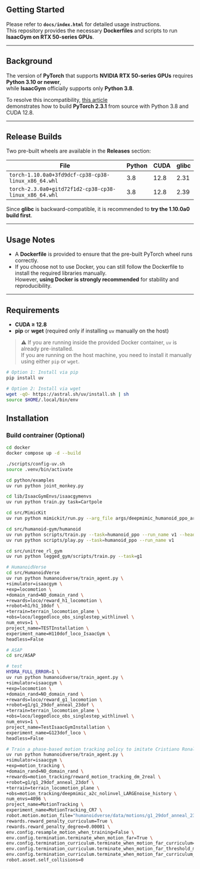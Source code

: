 ## Getting Started

Please refer to **`docs/index.html`** for detailed usage instructions.  
This repository provides the necessary **Dockerfiles** and scripts to run **IsaacGym on RTX 50-series GPUs**.

---

## Background

The version of **PyTorch** that supports **NVIDIA RTX 50-series GPUs** requires **Python 3.10 or newer**,  
while **IsaacGym** officially supports only **Python 3.8**.

To resolve this incompatibility, [this article](https://blog.csdn.net/m0_56706433/article/details/148902144)  
demonstrates how to build **PyTorch 2.3.1** from source with Python 3.8 and CUDA 12.8.

---

## Release Builds

Two pre-built wheels are available in the **Releases** section:

| File | Python | CUDA | glibc |
|------|---------|------|-------|
| `torch-1.10.0a0+3fd9dcf-cp38-cp38-linux_x86_64.whl` | 3.8 | 12.8 | 2.31 |
| `torch-2.3.0a0+gitd72f1d2-cp38-cp38-linux_x86_64.whl` | 3.8 | 12.8 | 2.39 |

Since **glibc** is backward-compatible, it is recommended to **try the 1.10.0a0 build first**.

---

## Usage Notes

- A **Dockerfile** is provided to ensure that the pre-built PyTorch wheel runs correctly.  
- If you choose not to use Docker, you can still follow the Dockerfile to install the required libraries manually.  
  However, **using Docker is strongly recommended** for stability and reproducibility.

---

## Requirements

- **CUDA ≥ 12.8**
- **pip** or **wget** (required only if installing `uv` manually on the host)

> ⚠️ If you are running inside the provided Docker container, `uv` is already pre-installed.  
> If you are running on the host machine, you need to install it manually using either `pip` or `wget`.

```bash
# Option 1: Install via pip
pip install uv

# Option 2: Install via wget
wget -qO- https://astral.sh/uv/install.sh | sh
source $HOME/.local/bin/env
```

## Installation
### Build contrainer (Optional)
```bash
cd docker
docker compose up -d --build
```

```bash
./scripts/config-uv.sh
source .venv/bin/activate

cd python/examples
uv run python joint_monkey.py

cd lib/IsaacGymEnvs/isaacgymenvs
uv run python train.py task=Cartpole

cd src/MimicKit
uv run python mimickit/run.py --arg_file args/deepmimic_humanoid_ppo_args.txt --visualize true

cd src/humanoid-gym/humanoid
uv run python scripts/train.py --task=humanoid_ppo --run_name v1 --headless --num_envs 4096
uv run python scripts/play.py --task=humanoid_ppo --run_name v1

cd src/unitree_rl_gym
uv run python legged_gym/scripts/train.py --task=g1

# HumanoidVerse
cd src/HumanoidVerse
uv run python humanoidverse/train_agent.py \
+simulator=isaacgym \
+exp=locomotion \
+domain_rand=NO_domain_rand \
+rewards=loco/reward_h1_locomotion \
+robot=h1/h1_10dof \
+terrain=terrain_locomotion_plane \
+obs=loco/leggedloco_obs_singlestep_withlinvel \
num_envs=1 \
project_name=TESTInstallation \
experiment_name=H110dof_loco_IsaacGym \
headless=False

# ASAP
cd src/ASAP

# test
HYDRA_FULL_ERROR=1 \
uv run python humanoidverse/train_agent.py \
+simulator=isaacgym \
+exp=locomotion \
+domain_rand=NO_domain_rand \
+rewards=loco/reward_g1_locomotion \
+robot=g1/g1_29dof_anneal_23dof \
+terrain=terrain_locomotion_plane \
+obs=loco/leggedloco_obs_singlestep_withlinvel \
num_envs=1 \
project_name=TestIsaacGymInstallation \
experiment_name=G123dof_loco \
headless=False

# Train a phase-based motion tracking policy to imitate Cristiano Ronaldo's signature Siuuu move
uv run python humanoidverse/train_agent.py \
+simulator=isaacgym \
+exp=motion_tracking \
+domain_rand=NO_domain_rand \
+rewards=motion_tracking/reward_motion_tracking_dm_2real \
+robot=g1/g1_29dof_anneal_23dof \
+terrain=terrain_locomotion_plane \
+obs=motion_tracking/deepmimic_a2c_nolinvel_LARGEnoise_history \
num_envs=4096 \
project_name=MotionTracking \
experiment_name=MotionTracking_CR7 \
robot.motion.motion_file="humanoidverse/data/motions/g1_29dof_anneal_23dof/TairanTestbed/singles/0-TairanTestbed_TairanTestbed_CR7_video_CR7_level1_filter_amass.pkl" \
rewards.reward_penalty_curriculum=True \
rewards.reward_penalty_degree=0.00001 \
env.config.resample_motion_when_training=False \
env.config.termination.terminate_when_motion_far=True \
env.config.termination_curriculum.terminate_when_motion_far_curriculum=True \
env.config.termination_curriculum.terminate_when_motion_far_threshold_min=0.3 \
env.config.termination_curriculum.terminate_when_motion_far_curriculum_degree=0.000025 \
robot.asset.self_collisions=0
```